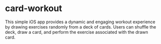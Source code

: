 # card-workout

This simple iOS app provides a dynamic and engaging workout experience by drawing exercises randomly from a deck of cards. Users can shuffle the deck, draw a card, and perform the exercise associated with the drawn card.